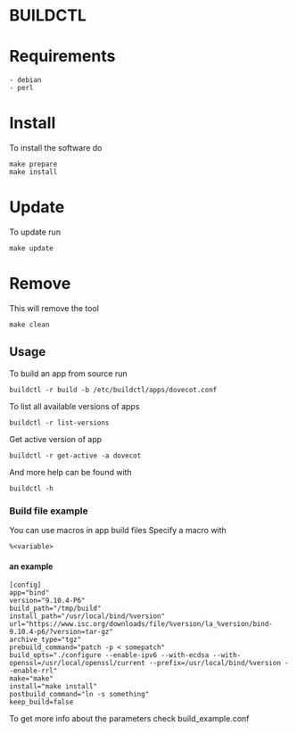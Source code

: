 BUILDCTL
========

# Requirements
```
- debian
- perl
```

# Install
To install the software do
```
make prepare
make install
```

# Update
To update run
```
make update
```

# Remove
This will remove the tool
```
make clean
```

## Usage
To build an app from source run
```
buildctl -r build -b /etc/buildctl/apps/dovecot.conf
```
To list all available versions of apps
```
buildctl -r list-versions
```
Get active version of app
```
buildctl -r get-active -a dovecot
```

And more help can be found with
```
buildctl -h
```

### Build file example
You can use macros in app build files
Specify a macro with
```
%<variable>
```

#### an example
```
[config]
app="bind"
version="9.10.4-P6"
build_path="/tmp/build"
install_path="/usr/local/bind/%version"
url="https://www.isc.org/downloads/file/%version/la_%version/bind-9.10.4-p6/?version=tar-gz"
archive_type="tgz"
prebuild_command="patch -p < somepatch"
build_opts="./configure --enable-ipv6 --with-ecdsa --with-openssl=/usr/local/openssl/current --prefix=/usr/local/bind/%version --enable-rrl"
make="make"
install="make install"
postbuild_command="ln -s something"
keep_build=false
```
To get more info about the parameters check build_example.conf
